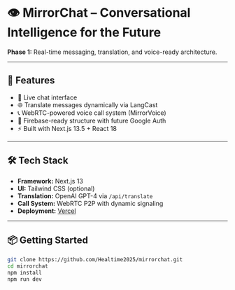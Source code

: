 # 👁 MirrorChat – Conversational Intelligence for the Future

**Phase 1:** Real-time messaging, translation, and voice-ready architecture.

---

## 🚀 Features

- 💬 Live chat interface
- 🌐 Translate messages dynamically via LangCast
- 📞 WebRTC-powered voice call system (MirrorVoice)
- 🔐 Firebase-ready structure with future Google Auth
- ⚡ Built with Next.js 13.5 + React 18

---

## 🛠 Tech Stack

- **Framework:** Next.js 13
- **UI:** Tailwind CSS (optional)
- **Translation:** OpenAI GPT-4 via `/api/translate`
- **Call System:** WebRTC P2P with dynamic signaling
- **Deployment:** [Vercel](https://vercel.com)

---

## 📦 Getting Started

```bash
git clone https://github.com/Healtime2025/mirrorchat.git
cd mirrorchat
npm install
npm run dev
